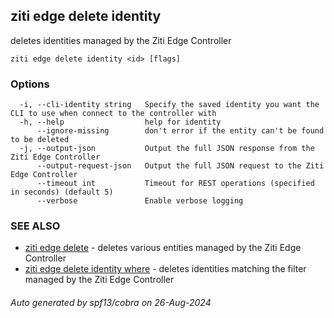 ## ziti edge delete identity

deletes identities managed by the Ziti Edge Controller

```
ziti edge delete identity <id> [flags]
```

### Options

```
  -i, --cli-identity string   Specify the saved identity you want the CLI to use when connect to the controller with
  -h, --help                  help for identity
      --ignore-missing        don't error if the entity can't be found to be deleted
  -j, --output-json           Output the full JSON response from the Ziti Edge Controller
      --output-request-json   Output the full JSON request to the Ziti Edge Controller
      --timeout int           Timeout for REST operations (specified in seconds) (default 5)
      --verbose               Enable verbose logging
```

### SEE ALSO

* [ziti edge delete](../delete.md)	 - deletes various entities managed by the Ziti Edge Controller
* [ziti edge delete identity where](where/where.md)	 - deletes identities matching the filter managed by the Ziti Edge Controller

###### Auto generated by spf13/cobra on 26-Aug-2024

